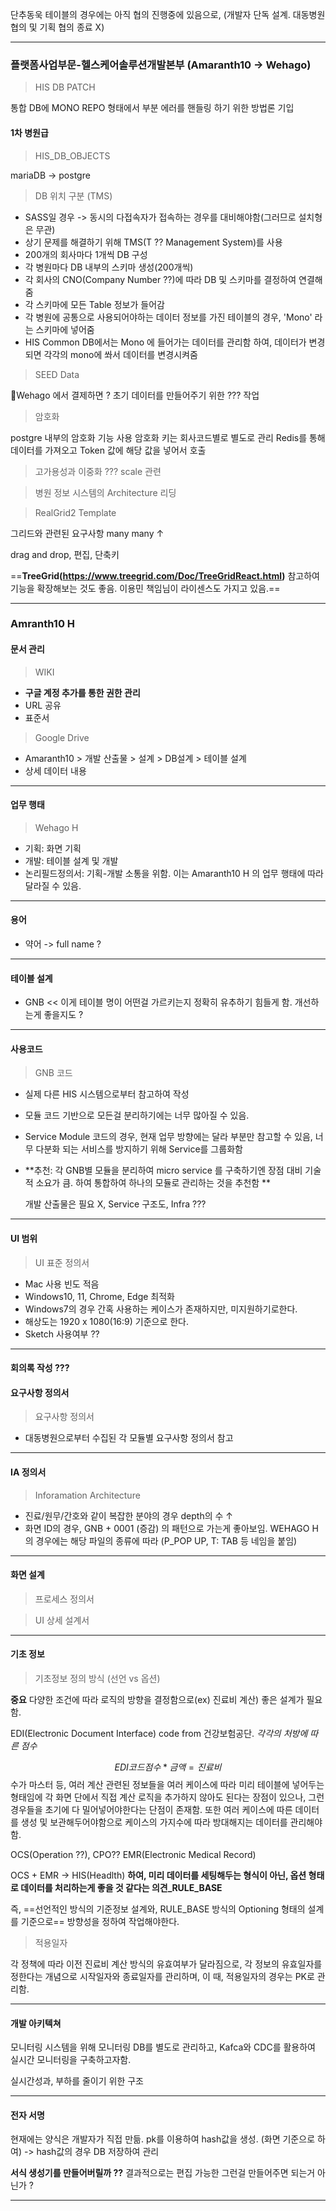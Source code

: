 


단추동욱 
테이블의 경우에는 아직 협의 진행중에 있음으로, (개발자 단독 설계. 대동병원 협의 및 기획 협의 종료 X)

---
### 플랫폼사업부문-헬스케어솔루션개발본부 (Amaranth10 -> Wehago)

> HIS DB PATCH 

통합 DB에 MONO REPO 형태에서 부분 에러를 핸들링 하기 위한 방법론 기입 

#### 1차 병원급 

> HIS_DB_OBJECTS 
 
 mariaDB -> postgre 

>  DB 위치 구분  (TMS)

-  SASS일 경우 -> 동시의 다접속자가 접속하는 경우를 대비해야함(그러므로 설치형은 무관)
-  상기 문제를 해결하기 위해 TMS(T ?? Management System)를 사용 
- 200개의 회사마다 1개씩 DB 구성 
- 각 병원마다 DB 내부의 스키마 생성(200개씩)
- 각 회사의 CNO(Company Number ??)에 따라 DB 및 스키마를 결정하여 연결해줌 
- 각 스키마에 모든 Table 정보가 들어감 
- 각 병원에 공통으로 사용되어야하는 데이터 정보를 가진 테이블의 경우, 'Mono' 라는 스키마에 넣어줌 
- HIS Common DB에서는 Mono 에 들어가는 데이터를 관리함 하여, 데이터가 변경되면 각각의 mono에 쏴서 데이터를 변경시켜줌 

> SEED Data 

Wehago 에서 결제하면 ? 초기 데이터를 만들어주기 위한 ??? 작업 

> 암호화 

postgre 내부의 암호화 기능 사용 
암호화 키는 회사코드별로 별도로 관리
Redis를 통해 데이터를 가져오고 Token 값에 해당 값을 넣어서 호출

> 고가용성과 이중화 ??? scale 관련 


>  병원 정보 시스템의 Architecture 리딩 


> RealGrid2 Template 

그리드와 관련된 요구사항 many many ↑

drag and drop, 편집, 단축키

==**TreeGrid(https://www.treegrid.com/Doc/TreeGridReact.html)** 참고하여 기능을 확장해보는 것도 좋음. 이용민 책임님이 라이센스도 가지고 있음.== 





 




---
### Amranth10 H 
#### 문서 관리 

>  WIKI 

- **구글 계정 추가를 통한 권한 관리** 
- URL 공유 
- 표준서 


> Google Drive 

- Amaranth10  > 개발 산출물 > 설계 > DB설계 > 테이블 설계
- 상세 데이터 내용 


---
#### 업무 행태 

> Wehago H 

- 기획: 화면 기획
- 개발: 테이블 설계 및 개발 
- 논리필드정의서: 기획-개발 소통을 위함. 이는 Amaranth10 H 의 업무 행태에 따라 달라질 수 있음. 

---
#### 용어 

- 약어 -> full name ?

---
#### 테이블 설계

- GNB << 이게  테이블 명이 어떤걸 가르키는지 정확히 유추하기 힘들게 함. 개선하는게 좋을지도 ?

--- 
#### 사용코드 

> GNB 코드

- 실제 다른 HIS 시스템으로부터 참고하여 작성 
- 모듈 코드 기반으로 모든걸 분리하기에는 너무 많아질 수 있음. 
- Service Module 코드의 경우, 현재 업무 방향에는 달라 부분만 참고할 수 있음, 너무 다분화 되는 서비스를 방지하기 위해 Service를 그룹화함 
- **추천:  각 GNB별 모듈을 분리하여 micro service 를 구축하기엔 장점 대비 기술적 소요가 큼. 하여 통합하여 하나의 모듈로 관리하는 것을 추천함 **

	개발 산출물은 필요 X, Service 구조도, Infra ??? 

--- 
#### UI 범위 

> UI 표준 정의서 

- Mac 사용 빈도 적음 
- Windows10, 11, Chrome, Edge 최적화 
- Windows7의 경우 간혹 사용하는 케이스가 존재하지만, 미지원하기로한다.
- 해상도는 1920 x 1080(16:9) 기준으로 한다. 
- Sketch 사용여부 ?? 

---
#### 회의록 작성 ??? 

####  요구사항 정의서 

> 요구사항 정의서 

- 대동병원으로부터 수집된 각 모듈별 요구사항 정의서 참고 

---
#### IA 정의서 

> Inforamation Architecture 

- 진료/원무/간호와 같이 복잡한 분야의 경우 depth의 수 ↑
- 화면 ID의 경우, GNB + 0001 (증감) 의 패턴으로 가는게 좋아보임. WEHAGO H의 경우에는 해당 파일의 종류에 따라 (P_POP UP, T: TAB 등 네임을 붙임)

---
####  화면 설계 

> 프로세스 정의서 



> UI 상세 설계서 

---
#### 기초 정보 

> 기초정보 정의 방식 (선언 vs 옵션)

**중요**  다양한 조건에 따라 로직의 방향을 결정함으로(ex) 진료비 계산) 좋은 설계가 필요함. 

EDI(Electronic Document Interface) code from 건강보험공단. _각각의 처방에 따른 점수_ 

$$ EDI코드 점수 * 금액 = 진료비$$
수가 마스터 등, 여러 계산 관련된 정보들을 여러 케이스에 따라 미리 테이블에 넣어두는 형태임에 각 화면 단에서 직접 계산 로직을 추가하지 않아도 된다는 장점이 있으나, 그런 경우들을 초기에 다 밀어넣어야한다는 단점이 존재함. 또한 여러 케이스에 따른 데이터를 생성 및 보관해두어야함으로 케이스의 가지수에 따라 방대해지는 데이터를 관리해야함. 

OCS(Operation ??), CPO??
EMR(Electronic Medical Record)

OCS + EMR -> HIS(Headlth)
**하여, 미리 데이터를 세팅해두는 형식이 아닌,  옵션 형태로 데이터를 처리하는게 좋을 것 같다는 의견_RULE_BASE** 


즉, ==선언적인 방식의 기준정보 설계와, RULE_BASE 방식의 Optioning 형태의 설계를 기준으로== 방향성을 정하여 작업해야한다. 

> 적용일자 

각 정책에 따라 이전 진료비 계산 방식의 유효여부가 달라짐으로, 각 정보의 유효일자를 정한다는 개념으로 시작일자와 종료일자를 관리하며, 이 때, 적용일자의 경우는 PK로 관리함. 

---
#### 개발 아키텍쳐 

모니터링 시스템을 위해 모니터링 DB를 별도로 관리하고, Kafca와 CDC를 활용하여 실시간 모니터링을 구축하고자함. 

실시간성과, 부하를 줄이기 위한 구조 

---
#### 전자 서명 

현재에는 양식은 개발자가 직접 만듦. 
pk를 이용하여 hash값을 생성. (화면 기준으로 하여) -> hash값의 경우 DB 저장하여 관리 

**서식 생성기를 만들어버릴까 ??** 결과적으로는 편집 가능한 그런걸 만들어주면 되는거 아닌가 ?

--- 
